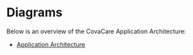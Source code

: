 # Diagrams

Below is an overview of the CovaCare Application Architecture:

- [Application Architecture](https://www.figma.com/design/k3gO1lqfF6dwCZ5W8cCo4H/Application-Architecture?node-id=81-525&t=JrGBvGB1L5kZx6yW-1)
